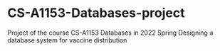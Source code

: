 # CS-A1153-Databases-project
Project of the course CS-A1153 Databases in 2022 Spring
Designing a database system for vaccine distribution